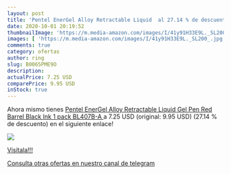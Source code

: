```yaml
---
layout: post
title: 'Pentel EnerGel Alloy Retractable Liquid  al 27.14 % de descuento'
date: 2020-10-01 20:19:52
thumbnailImage: 'https://m.media-amazon.com/images/I/41y91H33E9L._SL200_.jpg'
images: [ 'https://m.media-amazon.com/images/I/41y91H33E9L._SL200_.jpg' ]
comments: true
category: ofertas
author: ring
slug: B0065PME9O
description:
actualPrice: 7.25 USD
comparePrice: 9.95 USD
inStock: true
---
```


Ahora mismo tienes [Pentel EnerGel Alloy Retractable Liquid Gel Pen  Red Barrel  Black Ink  1 pack  BL407B-A ](https://www.amazon.com/dp/B0065PME9O/?tag=redken08-20) a 7.25 USD (original: 9.95 USD) (27.14 %  de descuento) en el siguiente enlace!

[![](https://m.media-amazon.com/images/I/41y91H33E9L._SL200_.jpg)](https://www.amazon.com/dp/B0065PME9O/?tag=redken08-20)

[Visítala!!!](https://www.amazon.com/dp/B0065PME9O/?tag=redken08-20)

[Consulta otras ofertas en nuestro canal de telegram](https://t.me/s/ofertas25)
